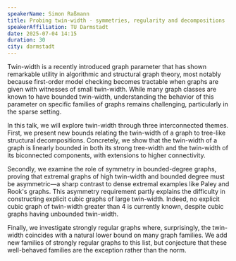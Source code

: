 ```yaml
---
speakerName: Simon Raßmann
title: Probing twin-width - symmetries, regularity and decompositions 
speakerAffiliation: TU Darmstadt
date: 2025-07-04 14:15
duration: 30
city: darmstadt
---
```

Twin-width is a recently introduced graph parameter that has shown remarkable utility in algorithmic and structural graph theory, most notably because first-order model checking becomes tractable when graphs are given with witnesses of small twin-width. While many graph classes are known to have bounded twin-width, understanding the behavior of this parameter on specific families of graphs remains challenging, particularly in the sparse setting.

In this talk, we will explore twin-width through three interconnected themes. First, we present new bounds relating the twin-width of a graph to tree-like structural decompositions. Concretely, we show that the twin-width of a graph is linearly bounded in both its strong tree-width and the twin-width of its biconnected components, with extensions to higher connectivity.

Secondly, we examine the role of symmetry in bounded-degree graphs, proving that extremal graphs of high twin-width and bounded degree must be asymmetric—a sharp contrast to dense extremal examples like Paley and Rook's graphs. This asymmetry requirement partly explains the difficulty in constructing explicit cubic graphs of large twin-width. Indeed, no explicit cubic graph of twin-width greater than 4 is currently known, despite cubic graphs having unbounded twin-width.

Finally, we investigate strongly regular graphs where, surprisingly, the twin-width coincides with a natural lower bound on many graph families. We add new families of strongly regular graphs to this list, but conjecture that these well-behaved families are the exception rather than the norm. 
